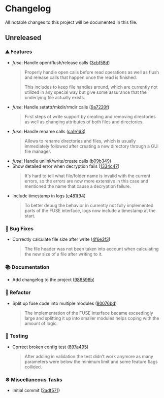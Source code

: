 # Changelog

All notable changes to this project will be documented in this file.

<!-- markdownlint-disable no-duplicate-header -->
<!-- markdownlint-disable no-trailing-spaces -->

## Unreleased

### ⛰️ Features

- _fuse_: Handle open/flush/release calls ([3cbf58d](https://github.com/dnaka91/tacowrap/commit/3cbf58d7c394df3c339913e91859e09d9dfda784))
  > Properly handle open calls before read operations as well as flush and
  > release calls that happen once the read is finished.
  > 
  > This includes to keep file handles around, which are currently not
  > utilized in any special way but give some assurance that the underlying
  > file actually exists.
- _fuse_: Handle setattr/mkdir/rmdir calls ([9a7220f](https://github.com/dnaka91/tacowrap/commit/9a7220fbacc8bf4ead77bb456aed7b778989d674))
  > First steps of write support by creating and removing directories as
  > well as changing attributes of both files and directories.
- _fuse_: Handle rename calls ([ca1e163](https://github.com/dnaka91/tacowrap/commit/ca1e1639af260b1a3d4cae21d67eab4231b281d6))
  > Allows to rename directories and files, which is usually immediately
  > followed after creating a new directory through a GUI file manager.
- _fuse_: Handle unlink/write/create calls ([b09b349](https://github.com/dnaka91/tacowrap/commit/b09b34982723a5ba9b11a34f9ebbada20439647c))
- Show detailed error when decryption fails ([1334c47](https://github.com/dnaka91/tacowrap/commit/1334c47051848f683555a4f431347ac6a49d1267))
  > It's hard to tell what file/folder name is invalid with the current
  > errors, so the errors are now more extensive in this case and mentioned
  > the name that cause a decryption failure.
- Include timestamp in logs ([e481f94](https://github.com/dnaka91/tacowrap/commit/e481f9418d366701d93ef615e9d5c7bb83e78b0a))
  > To better debug the behavior in currently not fully implemented parts of
  > the FUSE interface, logs now include a timestamp at the start.

### 🐛 Bug Fixes

- Correctly calculate file size after write ([4f6e3f3](https://github.com/dnaka91/tacowrap/commit/4f6e3f3f36e612cc410169011dab17d0726a2a77))
  > The file header was not been taken into account when calculating the new
  > size of a file after writing to it.

### 📚 Documentation

- Add changelog to the project ([986598b](https://github.com/dnaka91/tacowrap/commit/986598b3f27cc827b765925d14ee54ef7f1d3c50))

### 🚜 Refactor

- Split up fuse code into multiple modules ([80076bd](https://github.com/dnaka91/tacowrap/commit/80076bd3635ad3f8ce68da3988e4cf319ee73dd6))
  > The implementation of the FUSE interface became exceedingly large and
  > splitting it up into smaller modules helps coping with the amount of
  > logic.

### 🧪 Testing

- Correct broken config test ([897a495](https://github.com/dnaka91/tacowrap/commit/897a495fc1ddc314c5c3f0208d50a205f7eeb190))
  > After adding in validation the test didn't work anymore as many
  > parameters were below the minimum limit and some feature flags collided.

### ⚙️ Miscellaneous Tasks

- Initial commit ([2adf571](https://github.com/dnaka91/tacowrap/commit/2adf571580ed4486c76623e9239131ce19cf16c7))

<!-- generated by git-cliff -->
